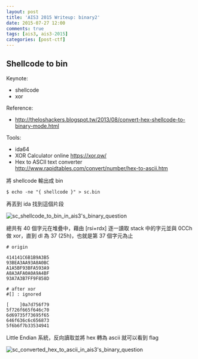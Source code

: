 ```yaml
---
layout: post
title: 'AIS3 2015 Writeup: binary2'
date: 2015-07-27 12:00
comments: true
tags: [ais3, ais3-2015]
categories: [post-ctf]
---
```

## Shellcode to bin

Keynote:

- shellcode
- xor

Reference:

- http://theloshackers.blogspot.tw/2013/08/convert-hex-shellcode-to-binary-mode.html

Tools:

- ida64
- XOR Calculator online https://xor.pw/
- Hex to ASCII text converter http://www.rapidtables.com/convert/number/hex-to-ascii.htm

將 shellcode 輸出成 bin

	$ echo -ne "{ shellcode }" > sc.bin

再丟到 ida 找到這個片段

![sc_shellcode_to_bin_in_ais3's_binary_question](http://i.imgur.com/0WraX3i.png)

總共有 40 個字元在堆疊中，藉由 [rsi+rdx] 逐一讀取 stack 中的字元並與 0CCh 做 xor，直到 dl 為 37 (25h)，也就是第 37 個字元為止

	# origin

	414141C6B1B9A3B5
	93BEA3AA93A8A0BC
	A1A5BF93BFA593A9
	A8A3AFA0A0A9A4BF
	93A7A3B7FF9F858D

	# after xor
	#[] : ignored

	[    ]0a7d756f79
	5f726f665f646c70
	6d69735f73695f65
	646f636c6c656873
	5f6b6f7b33534941

Little Endian 系統，反向讀取並將 hex 轉為 ascii 就可以看到 flag

![sc_converted_hex_to_ascii_in_ais3's_binary_question](http://i.imgur.com/ohf0t1o.png)
